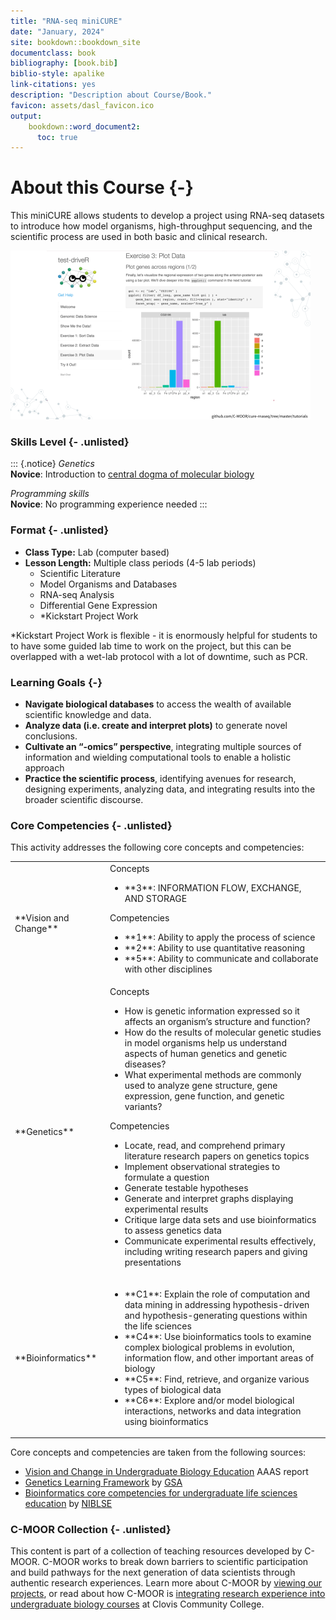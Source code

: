 ```yaml
---
title: "RNA-seq miniCURE"
date: "January, 2024"
site: bookdown::bookdown_site
documentclass: book
bibliography: [book.bib]
biblio-style: apalike
link-citations: yes
description: "Description about Course/Book."
favicon: assets/dasl_favicon.ico
output:
    bookdown::word_document2:
      toc: true
---
```


# About this Course {-}

This miniCURE allows students to develop a project using RNA-seq datasets to introduce how model organisms, high-throughput sequencing, and the scientific process are used in both basic and clinical research.

<img src="index_files/figure-html//1rWH7VTcPV1juH0E9NI-X6evMIKzgn1MQKlf_CRzT73w_g1f734f625ef_0_30.png" width="480" />

### Skills Level {- .unlisted}

::: {.notice}
_Genetics_  
**Novice**: Introduction to [central dogma of molecular biology](https://openstax.org/books/biology-2e/pages/15-1-the-genetic-code)

_Programming skills_  
**Novice**: No programming experience needed
:::

### Format {- .unlisted}

- **Class Type:** Lab (computer based)
- **Lesson Length:** Multiple class periods (4-5 lab periods)
    - Scientific Literature
    - Model Organisms and Databases
    - RNA-seq Analysis
    - Differential Gene Expression
    - *Kickstart Project Work

*Kickstart Project Work is flexible - it is enormously helpful for students to to have some guided lab time to work on the project, but this can be overlapped with a wet-lab protocol with a lot of downtime, such as PCR.

### Learning Goals {-}

- **Navigate biological databases** to access the wealth of available scientific knowledge and data.
- **Analyze data (i.e. create and interpret plots)** to generate novel conclusions.
- **Cultivate an “-omics” perspective**, integrating multiple sources of information and wielding computational tools to enable a holistic approach
- **Practice the scientific process**, identifying avenues for research, designing experiments, analyzing data, and integrating results into the broader scientific discourse.

### Core Competencies {- .unlisted}

This activity addresses the following core concepts and competencies:

<table>
<tbody>
  <tr>
   <td style="text-align:left;"> **Vision and Change** </td>
   <td style="text-align:left;"> Concepts

<ul>
<li>**3**: INFORMATION FLOW, EXCHANGE, AND STORAGE</li>
</ul>
Competencies

<ul>
<li>**1**: Ability to apply the process of science</li>
<li>**2**: Ability to use quantitative reasoning</li>
<li>**5**: Ability to communicate and collaborate with other disciplines</li>
</ul> </td>
  </tr>
  <tr>
   <td style="text-align:left;"> **Genetics** </td>
   <td style="text-align:left;"> Concepts

<ul>
<li>How is genetic information expressed so it affects an organism’s structure and function?</li>
<li>How do the results of molecular genetic studies in model organisms help us understand aspects of human genetics and genetic diseases?</li>
<li>What experimental methods are commonly used to analyze gene structure, gene expression, gene function, and genetic variants?</li>
</ul>
Competencies

<ul>
<li>Locate, read, and comprehend primary literature research papers on genetics topics</li>
<li>Implement observational strategies to formulate a question</li>
<li>Generate testable hypotheses</li>
<li>Generate and interpret graphs displaying experimental results</li>
<li>Critique large data sets and use bioinformatics to assess genetics data</li>
<li>Communicate experimental results effectively, including writing research papers and giving presentations</li>
</ul> </td>
  </tr>
  <tr>
   <td style="text-align:left;"> **Bioinformatics** </td>
   <td style="text-align:left;"> <ul>
<li>**C1**: Explain the role of computation and data mining in addressing hypothesis-driven and hypothesis-generating questions within the life sciences</li>
<li>**C4**: Use bioinformatics tools to examine complex biological problems in evolution, information flow, and other important areas of biology</li>
<li>**C5**: Find, retrieve, and organize various types of biological data</li>
<li>**C6**: Explore and/or model biological interactions, networks and data integration using bioinformatics</li>
</ul> </td>
  </tr>
</tbody>
</table>

Core concepts and competencies are taken from the following sources:

  - [Vision and Change in Undergraduate Biology Education](https://visionandchange.org/) AAAS report
  - [Genetics Learning Framework](https://genetics-gsa.org/education/genetics-learning-framework/) by [GSA](https://genetics-gsa.org/)
  - [Bioinformatics core competencies for undergraduate life sciences education](https://doi.org/10.1371/journal.pone.0196878) by [NIBLSE](https://qubeshub.org/community/groups/niblse)


### C-MOOR Collection {- .unlisted}


This content is part of a collection of teaching resources developed by C-MOOR.  C-MOOR works to break down barriers to scientific participation and build pathways for the next generation of data scientists through authentic research experiences.  Learn more about C-MOOR by [viewing our projects](https://github.com/c-moor), or read about how C-MOOR is [integrating research experience into undergraduate biology courses](https://www.cloviscollege.edu/alumni-and-community/c-moor/c-moor.html) at Clovis Community College.
